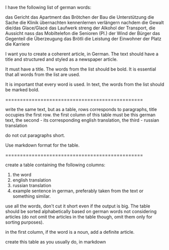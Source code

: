 I have the following list of german words:

das Gericht
das Apartment
das Brötchen
der Bau
die Unterstützung
die Sache
die Klinik
übernachten
kennenlernen
verlängern
nachdem
die Gewalt
die/das Glace/Glacé
das Laufwerk
streng
der Alkohol
der Transport,
die Aussicht
nass
das Mobiltelefon
die Senioren (Pl.)
der Wind
der Bürger
das Gegenteil
die Überzeugung
das Brötli
die Leistung
der Einwohner
der Platz
die Karriere

I want you to create a coherent article, in German. The text should have a title and structured and styled as a newspaper article.

It must have a title. The words from the list should be bold. It is essential that all words from the list are used.

It is important that every word is used.
In text, the words from the list should be marked bold.




===============================================

write the same text, but as a table, rows corresponds to paragraphs, title occupies the first row. 
the first column of this table must be this german text, 
the second - its corresponding english translation,
the third - russian translation

do not cut paragraphs short. 

Use markdown format for the table.

===============================================

create a table containing the following columns:

1. the word
2. english translation
3. russian translation
4. example sentence in german, preferably taken from the text or something similar.

use all the words, don't cut it short even if the output is big. The table should be sorted alphabetically based on german words not considering articles (do not omit the articles in the table though, omit them only for sorting purposes).

in the first column, if the word is a noun, add a definite article.

create this table as you usually do, in markdown

